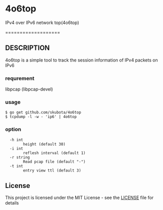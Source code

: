 # 4o6top

IPv4 over IPv6 network top(4o6top)

===================

## DESCRIPTION

4o6top is a simple tool to track the session information of IPv4 packets on IPv6

### requrement

 libpcap (libpcap-devel)

### usage

	$ go get github.com/skubota/4o6top
	$ tcpdump -l -w - 'ip6' | 4o6top

### option

```
  -h int
    	height (default 30)
  -i int
    	reflesh interval (default 1)
  -r string
    	Read pcap file (default "-")
  -t int
    	entry view ttl (default 3)
```

## License

This project is licensed under the MIT License - see the [LICENSE](LICENSE) file for details
